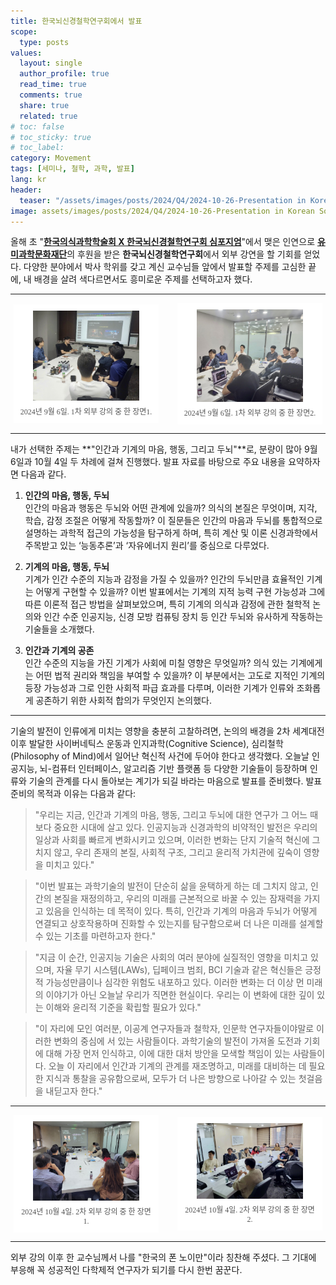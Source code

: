 ```yaml
---
title: 한국뇌신경철학연구회에서 발표
scope:
  type: posts
values:
  layout: single
  author_profile: true
  read_time: true
  comments: true
  share: true
  related: true
# toc: false
# toc_sticky: true
# toc_label:
category: Movement
tags: [세미나, 철학, 과학, 발표]
lang: kr
header:
  teaser: "/assets/images/posts/2024/Q4/2024-10-26-Presentation in Korean Society for Neurophilosophy/240906_1.jpeg"
image: assets/images/posts/2024/Q4/2024-10-26-Presentation in Korean Society for Neurophilosophy/240906_1.jpeg
---
```


<style>
  .centered-container {
      text-align: center;
  }
  figure {
      display: inline-block;
      margin: auto;
      padding: 10px;
      text-align: center;
      background-color: #fff;
  }
  figcaption {
      font-family: "Wanted Sans Variable", "Wanted Sans";
      font-size: 12px;
      color: #555;
      margin-top: 5px;
  }

  /* 새로 추가된 스타일 */
  .two-fig-container {
      display: flex;
      justify-content: center;
      align-items: flex-start;
      gap: 20px; /* 이미지 간의 간격 */
      flex-wrap: wrap; /* 화면이 좁아질 때 이미지를 세로로 배치 */
  }
  .two-fig-container figure {
      width: calc(50% - 20px); /* 두 개의 figure가 나란히 배치되도록 설정 */
      box-sizing: border-box; /* 패딩과 보더를 포함하여 너비 계산 */
  }

  /* 작은 화면에서 각 figure를 세로로 배치 */
  @media (max-width: 768px) {
      .two-fig-container figure {
          width: 100%; /* 작은 화면에서는 figure가 전체 너비를 차지 */
      }
  }
</style>

올해 초 "[**한국의식과학학술회 X 한국뇌신경철학연구회 심포지엄**](https://lee-dohyeon.github.io/movement/KACS-x-KSCN-Meeting-kr/)"에서 맺은 인연으로 [**유미과학문화재단**](http://www.youmeacademy.org/index.html)의 후원을 받은 **한국뇌신경철학연구회**에서 외부 강연을 할 기회를 얻었다. 다양한 분야에서 박사 학위를 갖고 계신 교수님들 앞에서 발표할 주제를 고심한 끝에, 내 배경을 살려 색다르면서도 흥미로운 주제를 선택하고자 했다.

---

<div class="centered-container">
  <div class="two-fig-container">
    <figure>
      <img src="/assets/images/posts/2024/Q4/2024-10-26-Presentation in Korean Society for Neurophilosophy/240906_1.jpeg" style="width: 80%; height: auto;">
      <figcaption>2024년 9월 6일. 1차 외부 강의 중 한 장면1.</figcaption>
    </figure>
    <figure>
      <img src="/assets/images/posts/2024/Q4/2024-10-26-Presentation in Korean Society for Neurophilosophy/240906_2.jpeg" style="width: 80%; height: auto;">
      <figcaption>2024년 9월 6일. 1차 외부 강의 중 한 장면2.</figcaption>
    </figure>
  </div>
</div>

---

내가 선택한 주제는 **"인간과 기계의 마음, 행동, 그리고 두뇌"**로, 분량이 많아 9월 6일과 10월 4일 두 차례에 걸쳐 진행했다. 발표 자료를 바탕으로 주요 내용을 요약하자면 다음과 같다.

1. **인간의 마음, 행동, 두뇌**  
   인간의 마음과 행동은 두뇌와 어떤 관계에 있을까? 의식의 본질은 무엇이며, 지각, 학습, 감정 조절은 어떻게 작동할까? 이 질문들은 인간의 마음과 두뇌를 통합적으로 설명하는 과학적 접근의 가능성을 탐구하게 하며, 특히 계산 및 이론 신경과학에서 주목받고 있는 ‘능동추론’과 ‘자유에너지 원리’를 중심으로 다루었다.

2. **기계의 마음, 행동, 두뇌**  
   기계가 인간 수준의 지능과 감정을 가질 수 있을까? 인간의 두뇌만큼 효율적인 기계는 어떻게 구현할 수 있을까? 이번 발표에서는 기계의 지적 능력 구현 가능성과 그에 따른 이론적 접근 방법을 살펴보았으며, 특히 기계의 의식과 감정에 관한 철학적 논의와 인간 수준 인공지능, 신경 모방 컴퓨팅 장치 등 인간 두뇌와 유사하게 작동하는 기술들을 소개했다.

3. **인간과 기계의 공존**  
   인간 수준의 지능을 가진 기계가 사회에 미칠 영향은 무엇일까? 의식 있는 기계에게는 어떤 법적 권리와 책임을 부여할 수 있을까? 이 부분에서는 고도로 지적인 기계의 등장 가능성과 그로 인한 사회적 파급 효과를 다루며, 이러한 기계가 인류와 조화롭게 공존하기 위한 사회적 합의가 무엇인지 논의했다.

---

기술의 발전이 인류에게 미치는 영향을 충분히 고찰하려면, 논의의 배경을 2차 세계대전 이후 발달한 사이버네틱스 운동과 인지과학(Cognitive Science), 심리철학(Philosophy of Mind)에서 일어난 혁신적 사건에 두어야 한다고 생각했다. 오늘날 인공지능, 뇌-컴퓨터 인터페이스, 알고리즘 기반 플랫폼 등 다양한 기술들이 등장하며 인류와 기술의 관계를 다시 돌아보는 계기가 되길 바라는 마음으로 발표를 준비했다. 발표 준비의 목적과 이유는 다음과 같다:

> "우리는 지금, 인간과 기계의 마음, 행동, 그리고 두뇌에 대한 연구가 그 어느 때보다 중요한 시대에 살고 있다. 인공지능과 신경과학의 비약적인 발전은 우리의 일상과 사회를 빠르게 변화시키고 있으며, 이러한 변화는 단지 기술적 혁신에 그치지 않고, 우리 존재의 본질, 사회적 구조, 그리고 윤리적 가치관에 깊숙이 영향을 미치고 있다."

> "이번 발표는 과학기술의 발전이 단순히 삶을 윤택하게 하는 데 그치지 않고, 인간의 본질을 재정의하고, 우리의 미래를 근본적으로 바꿀 수 있는 잠재력을 가지고 있음을 인식하는 데 목적이 있다. 특히, 인간과 기계의 마음과 두뇌가 어떻게 연결되고 상호작용하며 진화할 수 있는지를 탐구함으로써 더 나은 미래를 설계할 수 있는 기초를 마련하고자 한다."

> "지금 이 순간, 인공지능 기술은 사회의 여러 분야에 실질적인 영향을 미치고 있으며, 자율 무기 시스템(LAWs), 딥페이크 범죄, BCI 기술과 같은 혁신들은 긍정적 가능성만큼이나 심각한 위험도 내포하고 있다. 이러한 변화는 더 이상 먼 미래의 이야기가 아닌 오늘날 우리가 직면한 현실이다. 우리는 이 변화에 대한 깊이 있는 이해와 윤리적 기준을 확립할 필요가 있다."

> "이 자리에 모인 여러분, 이공계 연구자들과 철학자, 인문학 연구자들이야말로 이러한 변화의 중심에 서 있는 사람들이다. 과학기술의 발전이 가져올 도전과 기회에 대해 가장 먼저 인식하고, 이에 대한 대처 방안을 모색할 책임이 있는 사람들이다. 오늘 이 자리에서 인간과 기계의 관계를 재조명하고, 미래를 대비하는 데 필요한 지식과 통찰을 공유함으로써, 모두가 더 나은 방향으로 나아갈 수 있는 첫걸음을 내딛고자 한다."

---

<div class="centered-container">
  <div class="two-fig-container">
    <figure>
      <img src="/assets/images/posts/2024/Q4/2024-10-26-Presentation in Korean Society for Neurophilosophy/241004_1.jpeg" style="width: 80%; height: auto;">
      <figcaption>2024년 10월 4일. 2차 외부 강의 중 한 장면1.</figcaption>
    </figure>
    <figure>
      <img src="/assets/images/posts/2024/Q4/2024-10-26-Presentation in Korean Society for Neurophilosophy/241004_2.jpeg" style="width: 80%; height: auto;">
      <figcaption>2024년 10월 4일. 2차 외부 강의 중 한 장면2.</figcaption>
    </figure>
  </div>
</div>

---

외부 강의 이후 한 교수님께서 나를 "한국의 폰 노이만"이라 칭찬해 주셨다. 그 기대에 부응해 꼭 성공적인 다학제적 연구자가 되기를 다시 한번 꿈꾼다.
